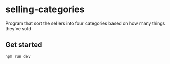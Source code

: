 # selling-categories
Program that sort the sellers into four categories based on how many things they've sold

## Get started
`npm run dev`
